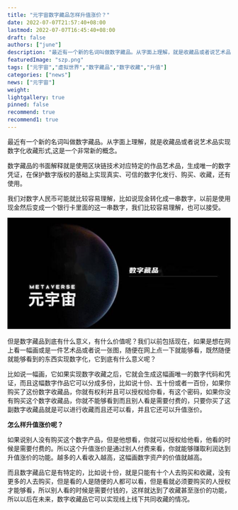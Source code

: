```yaml
---
title: "元宇宙数字藏品怎样升值涨价？"
date: 2022-07-07T21:57:40+08:00
lastmod: 2022-07-07T16:45:40+08:00
draft: false
authors: ["june"]
description: "最近有一个新的名词叫做数字藏品。从字面上理解，就是收藏品或者说艺术品实现数字化收藏形式,这是一个非常新的概念。"
featuredImage: "szp.png"
tags: ["元宇宙","虚拟世界","数字藏品","数字收藏","升值"]
categories: ["news"]
news: ["元宇宙"]
weight: 
lightgallery: true
pinned: false
recommend: true
recommend1: true
---
```




最近有一个新的名词叫做数字藏品。从字面上理解，就是收藏品或者说艺术品实现数字化收藏形式,这是一个非常新的概念。

数字藏品的书面解释就是使用区块链技术对应特定的作品艺术品，生成唯一的数字凭证，在保护数字版权的基础上实现真实、可信的数字化发行、购买、收藏，还有使用。

我们对数字人民币可能就比较容易理解，比如说现金转化成一串数字，以前是使用现金然后变成一个银行卡里面的这一串数字，我们比较容易理解，也可以接受。

![数字藏品](szp.png)



但是数字藏品到底有什么意义，有什么价值呢？我们以前包括现在，如果是想在网上看一幅画或是一件艺术品或者说一张图，随便在网上点一下就能够看，既然随便就能够看到的东西实现数字化，它到底有什么意义呢？

比如说一幅画，它如果实现数字收藏之后，它就会生成这幅画唯一的数字代码和凭证，而且这幅数字作品它可以分成多份，比如说十份、五十份或者一百份，如果你购买了这份数字收藏品，你就有权利并且可以授权给你看，有这个密码，如果你没有购买这个数字收藏品，你就不能够看到而且别人看是需要付费的，只要你买了这副数字收藏品就是可以进行收藏而且还可以看，并且它还可以升值涨价。



**怎么样升值涨价呢？**

如果说别人没有购买这个数字产品，但是他想看，你就可以授权给他看，他看的时候是需要付费的。所以这个升值涨价是通过别人付费来看，你就能够赚取利润达到升值涨价的功能。越多的人看收入越高，这幅画数字资产的价值就越高。

而且数字藏品它是有特定的，比如说十份，就是只能有十个人去购买和收藏，没有更多的人去购买，但是看的人是随便的人都可以看，但是看就必须要购买的人授权才能够看，所以别人看的时候是需要付钱的，这样就达到了收藏甚至涨价的功能，所以以后在未来，数字收藏品它可以实现线上线下共同收藏的情况。